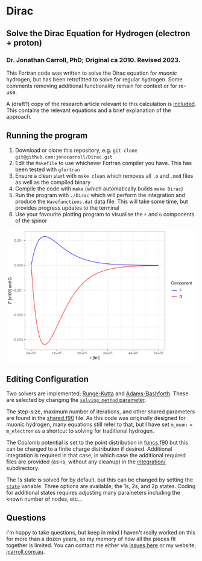 # Dirac

## Solve the Dirac Equation for Hydrogen (electron + proton)

### Dr. Jonathan Carroll, PhD; Original ca 2010. Revised 2023.

This Fortran code was written to solve the Dirac equation for _muonic_ hydrogen, but has
been retrofitted to solve for regular hydrogen. Some comments removing additional
functionality remain for context or for re-use.

A (draft?) copy of the research article relevant to this calculation is
[included](https://github.com/jonocarroll/Dirac/blob/main/muH.pdf). This contains the 
relevant equations and a brief explanation of the approach.

## Running the program

1. Download or clone this repository, e.g. `git clone git@github.com:jonocarroll/Dirac.git`
1. Edit the `Makefile` to use whichever Fortran compiler you have. This has been tested with `gfortran`
1. Ensure a clean start with `make clean` which removes all `.o` and `.mod` files as well as the compiled binary
1. Compile the code with `make` (which automatically builds `make Dirac`)
1. Run the program with `./Dirac` which will perform the integration and produce the `Wavefunctions.dat` data file. 
   This will take some time, but provides progress updates to the terminal
1. Use your favourite plotting program to visualise the `F` and `G` components of the spinor

![F and G components of the spinor](Wavefunction.png)

## Editing Configuration

Two solvers are implemented; [Runge-Kutta](https://en.wikipedia.org/wiki/Runge%E2%80%93Kutta_methods)
and [Adams-Bashforth](https://en.wikipedia.org/wiki/Linear_multistep_method#Adams%E2%80%93Bashforth_methods). These
are selected by changing the
[`solving_method` parameter](https://github.com/jonocarroll/Dirac/blob/d94cd1988a0e5ccef8351424acd57a1c5950981f/FindEigenvalue.f90#L31-L32).

The step-size, maximum number of iterations, and other shared parameters are found in the
[shared.f90](https://github.com/jonocarroll/Dirac/blob/main/shared.f90) file. As this code was originally designed for
muonic hydrogen, many equations still refer to that, but I have set `m_muon = m_electron` as a shortcut to
solving for traditional hydrogen.

The Coulomb potential is set to the point distribution in [funcs.f90](https://github.com/jonocarroll/Dirac/blob/main/funcs.f90)
but this can be changed to a finite charge distribution if desired. Additional integration is required in that case, in which
case the additional required files are provided (as-is, without any cleanup) in the
[integration/](https://github.com/jonocarroll/Dirac/tree/main/integration) subdirectory.

The 1s state is solved for by default, but this can be changed by setting the
[`state`](https://github.com/jonocarroll/Dirac/blob/164fbcf5581fc054ed3b6c71de123a17e699e6db/FindEigenvalue.f90#L68)
variable. Three options are available; the 1s, 2s, and 2p states. Coding for additional states requires
adjusting many parameters including the known number of nodes, etc...

## Questions

I'm happy to take questions, but keep in mind I haven't really worked on this for more than a dozen years, so
my memory of how all the pieces fit together is limited. You can contact me either via 
[Issues here](https://github.com/jonocarroll/Dirac/issues/new/choose) or my website, 
[jcarroll.com.au](https://jcarroll.com.au).


